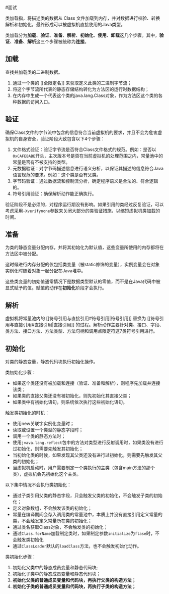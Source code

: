
#面试 

类加载指，将描述类的数据从 Class 文件加载到内存，并对数据进行校验、转换解析和初始化，最终形成可以被虚拟机直接使用的Java类型。

类加载分为**加载**、**验证**、**准备**、**解析**、**初始化**、**使用**、**卸载**这几个步骤。其中，**验证**、**准备**、**解析**这三个步骤被统称为**连接**。

## 加载

查找并加载类的二进制数据。

1. 通过一个类的 [[全限定名]] 来获取定义此类的二进制字节流；
2. 将这个字节流所代表的静态存储结构转化为方法区的运行时数据结构；
3. 在内存中生成一个代表这个类的java.lang.Class对象，作为方法区这个类的各种数据的访问入口。

## 验证

确保Class文件的字节流中包含的信息符合当前虚拟机的要求，并且不会为危害虚拟机的自身安全，验证阶段大致包含以下4个步骤：

1. 文件格式验证：验证字节流是否符合Class文件格式的规范。例如：是否以`0xCAFEBABE`开头，主次版本号是否在当前虚拟机的处理范围之内，常量池中的常量是否有不被支持的类型。
2. 元数据验证：对字节码描述信息进行语义分析，以保证其描述的信息符合Java语言规范的要求。例如：这个类是否有父类。
3. 字节码验证：通过数据流和控制流分析，确定程序语义是合法的、符合逻辑的。
4. 符号引用验证：确保解析动作能正确执行。

验证阶段不是必须的，对程序运行期没有影响。如果引用的类经过反复验证，可以考虑采用`-Xverifynone`参数来关闭大部分的类验证措施，以缩短虚拟机类加载的时间。


## 准备

为类的静态变量分配内存，并将其初始化为默认值，这些变量所使用的内存都将在方法区中被分配。

这时候进行内存分配的仅包括类变量（被static修饰的变量），实例变量会在对象实例化时随着对象一起分配在Java堆中。

这些类变量的初始值通常情况下是数据类型默认的零值，而不是在Java代码中被显式赋予的值。赋值的动作在**初始化**阶段才会执行。

## 解析

虚拟机将常量池内的 [[符号引用与直接引用#符号引用|符号引用]] 替换为 [[符号引用与直接引用#直接引用|直接引用]] 的过程。解析动作主要针对类、接口、字段、类方法、接口方法、方法类型、方法句柄和调用点限定符这7类符号引用进行。

## 初始化

对类的静态变量，静态代码块执行初始化操作。

类初始化步骤：
- 如果这个类还没有被加载和连接（验证、准备和解析），则程序先加载并连接该类；
- 如果类的直接父类还没有被初始化，则先初始化其直接父类；
- 如果类中有初始化语句，则系统依次执行这些初始化语句。

 触发类初始化的时机：
 
 - 使用new关联字实例化变量时；
 - 读取或设置一个类型的静态字段时；
 - 调用一个类的静态方法时；
 - 使用`jvava.lang.reflect`包中的方法对类型进行反射调用时，如果类没有进行过初始化，则需要先触发其初始化；
 - 当初始化类的时候，如果发现其父类还没有进行过初始化，则需要先触发其父类的初始化；
 - 当虚拟机启动时，用户需要制定一个类执行的主类（包含main方法的那个类），虚拟机会先初始化这个主类。

以下集中情况不会执行类初始化：

- 通过子类引用父类的静态字段，只会触发父类的初始化，不会触发子类的初始化；
- 定义对象数组，不会触发该类的初始化；
- 常量在编译期间会存入调用类的常量池中，本质上并没有直接引用定义常量的类，不会触发定义常量所在类的初始化；
- 通过类名获取Class对象，不会触发类的初始化；
-  通过`Class.forName`加载制定类时，如果制定参数`initialize`为`flase`时，不会触发类初始化
- 通过`ClassLoader`默认的`loadClass`方法，也不会触发初始化动作。

类初始化步骤：

1. 初始化父类中的静态成员变量和静态代码块; 
2. 初始化子类中的静态成员变量和静态代码块；
3. **初始化父类的普通成员变量和代码块，再执行父类的构造方法；**
4. **初始化子类的普通成员变量和代码块，再执行子类的构造方法；**